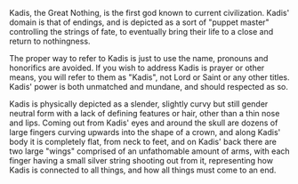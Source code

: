Kadis, the Great Nothing, is the first god known to current civilization. Kadis' domain is that of endings, and is depicted as a sort of "puppet master" controlling the strings of fate, to eventually bring their life to a close and return to nothingness.

The proper way to refer to Kadis is just to use the name, pronouns and honorifics are avoided. If you wish to address Kadis is prayer or other means, you will refer to them as "Kadis", not Lord or Saint or any other titles. Kadis' power is both unmatched and mundane, and should respected as so.

Kadis is physically depicted as a slender, slightly curvy but still gender neutral form with a lack of defining features or hair, other than a thin nose and lips. Coming out from Kadis' eyes and around the skull are dozens of large fingers curving upwards into the shape of a crown, and along Kadis' body it is completely flat, from neck to feet, and on Kadis' back there are two large "wings" comprised of an unfathomable amount of arms, with each finger having a small silver string shooting out from it, representing how Kadis is connected to all things, and how all things must come to an end.